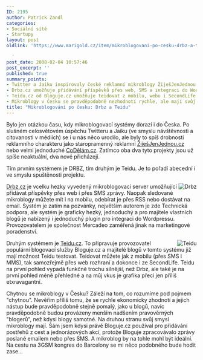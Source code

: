 ```yaml
---
ID: 2195
author: Patrick Zandl
categories:
- Sociální sítě
- Startupy
layout: post
oldlink: 'https://www.marigold.cz/item/mikroblogovani-po-cesku-drbz-a-teidu

  '
post_date: 2008-02-04 10:57:46
post_excerpt: ''
published: true
summary_points:
- Twitter a Jaiku inspirovaly české reklamní mikroblogy ŽiješJenJednou.cz a CoDělám.cz.
- Drbz.cz umožňuje přidávání příspěvků přes web, SMS a integraci do Wordpressu.
- Teidu.cz od Bloguje.cz umožňuje teidovat z mobilu, webu i SecondLife.
- Mikroblogy v Česku se pravděpodobně nezhodnotí rychle, ale mají svůj smysl.
title: "Mikroblogování po česku: Drbz a Teidu"
---
```


Bylo jen otázkou času, kdy mikroblogovací systémy dorazí i do Česka. Po slušném celosvětovém úspěchu Twitteru a Jaiku (ve smyslu návštěvnosti a citovanosti v médiích) se i u nás něco urodilo, ale byly to spíš drobnosti reklamního charakteru jako staropramenný reklamní <a href="http://www.zijesjenjednou.cz">ŽiješJenJednou.cz</a> nebo velmi jednoduché <a href="http://www.codelam.cz">CoDělám.cz</a>. Zatímco oba dva tyto projekty jsou už spíše neaktuální, dva nové přicházejí.
<!--more-->
Tím prvním systémem je DRBZ, tím druhým je Teidu. Je to pořadí abecední i ve smyslu spuštěnosti projektu. 

<a class="imagelink" href="http://www.marigold.cz/wp-content/uploads/picture-141.png" title="Drbz"><img id="image2196" src="http://www.marigold.cz/wp-content/uploads/picture-141.thumbnail.png" alt="Drbz" align="right" /></a>
<a href="http://www.drbz.cz">Drbz.cz</a> je vcelku hezky vyvedený mikroblogovací server umožňující přidávat příspěvky přes web i přes SMS zprávy. Naopak sledované mikroblogy můžete mít i na mobilu, odebírat je přes RSS nebo dostávat na email. Systém je zatím na pozvánky, největším autorem je zde Technická podpora, ale systém je graficky hezký, jednoduchý a pro majitele vlastních blogů je nabízený i jednoduchý plugin pro integraci do Wordpressu. Provozovatelem je společnost Mercadeo zaměřená jinak na marketingové poradenství. 

<a class="imagelink" href="http://www.marigold.cz/wp-content/uploads/picture-13.png" title="Teidu"><img id="image2197" src="http://www.marigold.cz/wp-content/uploads/picture-13.thumbnail.png" alt="Teidu" align="right" /></a>Druhým systémem je <a href="http://www.teidu.cz">Teidu.cz</a>. To připravuje provozovatel populární blogovací služby Bloguje.cz a majitelé blogů v tomto systému již mají možnost Teidu testovat. Teidovat můžete jak z mobilu (přes SMS i MMS), tak samozřejmě přes web rozhraní a dokonce i ze SecondLife. Teidu na první pohled vypadá funkčně trochu silnější, než Drbz, ale také je na první pohled méně přehledné a na můj vkus je grafika přeci jen příliš etxravagantní. 

Chytnou se mikroblogy v Česku? Záleží na tom, co rozumíme pod pojmem "chytnou". Nevěřím příliš tomu, že se rychle ekonomicky zhodnotí a jejich nástup bude pravděpodobně stejně pomalý, jako u blogů, navíc pravděpodobně budou provázeny menším nadšením pravověrných "blogerů", než kdysi blogy samotné. Na druhou stranu svůj smysl mikroblogy mají. Sám jsem kdysi právě Bloguje.cz používal pro přidávání postřehů z cest a jednorázových akcí, protože Bloguje zpracovávalo zprávy poslané emailem nebo přes SMS. A mikroblog by na tohle mohl být ideální. Na cestu na 3GSM kongres do Barcelony se mi něco podobného bude hodit zase...